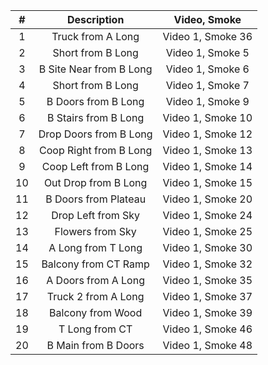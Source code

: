 |   #   |        Description       |     Video, Smoke     |
| :---: |          :---:           |        :---:         |
|   1   | Truck from A Long        | Video 1, Smoke 36    |
|   2   | Short from B Long        | Video 1, Smoke 5     |
|   3   | B Site Near from B Long  | Video 1, Smoke 6     |
|   4   | Short from B Long        | Video 1, Smoke 7     |
|   5   | B Doors from B Long      | Video 1, Smoke 9     |
|   6   | B Stairs from B Long     | Video 1, Smoke 10    |
|   7   | Drop Doors from B Long   | Video 1, Smoke 12    |
|   8   | Coop Right from B Long   | Video 1, Smoke 13    |
|   9   | Coop Left from B Long    | Video 1, Smoke 14    |
|  10   | Out Drop from B Long     | Video 1, Smoke 15    |
|  11   | B Doors from Plateau     | Video 1, Smoke 20    |
|  12   | Drop Left from Sky       | Video 1, Smoke 24    |
|  13   | Flowers from Sky         | Video 1, Smoke 25    |
|  14   | A Long from T Long       | Video 1, Smoke 30    |
|  15   | Balcony from CT Ramp     | Video 1, Smoke 32    |
|  16   | A Doors from A Long      | Video 1, Smoke 35    |
|  17   | Truck 2 from A Long      | Video 1, Smoke 37    |
|  18   | Balcony from Wood        | Video 1, Smoke 39    |
|  19   | T Long from CT           | Video 1, Smoke 46    |
|  20   | B Main from B Doors      | Video 1, Smoke 48    |